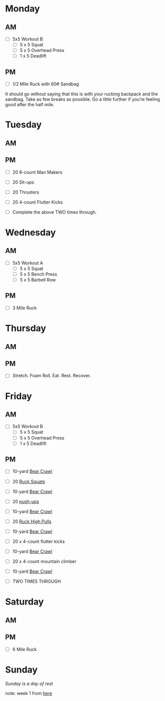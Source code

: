 # Monday
## AM
- [ ] 5x5 Workout B
  - [ ] 5 x 5 Squat
  - [ ] 5 x 5 Overhead Press
  - [ ] 1 x 5 Deadlift
## PM
- [ ] 1/2 Mile Ruck with 60# Sandbag

It should go without saying that this is with your rucking backpack and the sandbag. Take as few breaks as possible. Go a little further if you’re feeling good after the half mile.


# Tuesday
## AM

## PM
- [ ] 20 8-count Man Makers
- [ ] 20 Sit-ups
- [ ] 20 Thrusters
- [ ] 20 4-count Flutter Kicks

- [ ] Complete the above TWO times through.


# Wednesday
## AM
- [ ] 5x5 Workout A
  - [ ] 5 x 5 Squat
  - [ ] 5 x 5 Bench Press
  - [ ] 5 x 5 Barbell Row

## PM
- [ ] 3 Mile Ruck


# Thursday
## AM

## PM
- [ ] Stretch. Foam Roll. Eat. Rest. Recover.


# Friday
## AM
- [ ] 5x5 Workout B
  - [ ] 5 x 5 Squat
  - [ ] 5 x 5 Overhead Press
  - [ ] 1 x 5 Deadlift
## PM
- [ ] 10-yard [Bear Crawl](http://goruck.go2cloud.org/SH2ZK)
- [ ] 20 [Ruck Squats](http://goruck.go2cloud.org/SH2ZK)
- [ ] 10-yard [Bear Crawl](http://goruck.go2cloud.org/SH2ZK)
- [ ] 20 [push-ups](http://goruck.go2cloud.org/SH2ZK)
- [ ] 10-yard [Bear Crawl](http://goruck.go2cloud.org/SH2ZK)
- [ ] 20 [Ruck High Pulls](http://goruck.go2cloud.org/SH2ZK)
- [ ] 10-yard [Bear Crawl](http://goruck.go2cloud.org/SH2ZK)
- [ ] 20 x 4-count flutter kicks
- [ ] 10-yard [Bear Crawl](http://goruck.go2cloud.org/SH2ZK)
- [ ] 20 x 4-count mountain climber
- [ ] 10-yard [Bear Crawl](http://goruck.go2cloud.org/SH2ZK)

- [ ] TWO TIMES THROUGH

# Saturday
## AM

## PM
- [ ] 6 Mile Ruck


# Sunday
*Sunday is a day of rest*

note: week 1 from [here](https://ruck.training/free-10-week-goruck-tough-training-plan-guide/)
